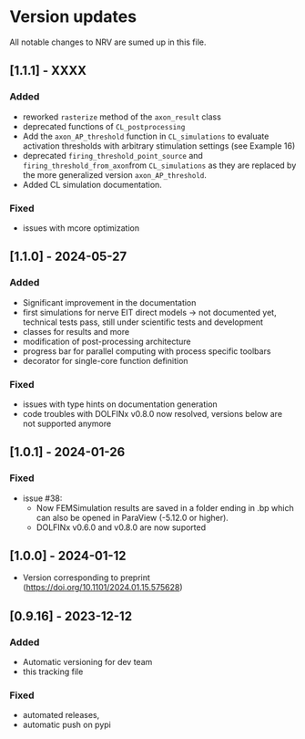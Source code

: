 # Version updates

All notable changes to NRV are sumed up in this file.

## [1.1.1] - XXXX
### Added
- reworked ``rasterize`` method of the ``axon_result`` class
- deprecated functions of ``CL_postprocessing``
- Add the ``axon_AP_threshold`` function in ``CL_simulations`` to evaluate activation thresholds with arbitrary stimulation settings (see Example 16)
- deprecated ``firing_threshold_point_source`` and ``firing_threshold_from_axon``from ``CL_simulations`` as they are replaced by the more generalized version ``axon_AP_threshold``. 
- Added CL simulation documentation.

### Fixed
- issues with mcore optimization

## [1.1.0] - 2024-05-27

### Added
- Significant improvement in the documentation
- first simulations for nerve EIT direct models -> not documented yet, technical tests pass, still under scientific tests and development
- classes for results and more
- modification of post-processing architecture
- progress bar for parallel computing with process specific toolbars
- decorator for single-core function definition

### Fixed
- issues with type hints on documentation generation
- code troubles with DOLFINx v0.8.0 now resolved, versions below are not supported anymore

## [1.0.1] - 2024-01-26

### Fixed

- issue #38:
    - Now FEMSimulation results are saved in a folder ending in .bp which can also be opened in ParaView (-5.12.0 or higher).
    - DOLFINx v0.6.0 and v0.8.0 are now suported

## [1.0.0] - 2024-01-12

- Version corresponding to preprint (https://doi.org/10.1101/2024.01.15.575628)

## [0.9.16] - 2023-12-12

### Added

- Automatic versioning for dev team
- this tracking file

### Fixed
- automated releases,
- automatic push on pypi
